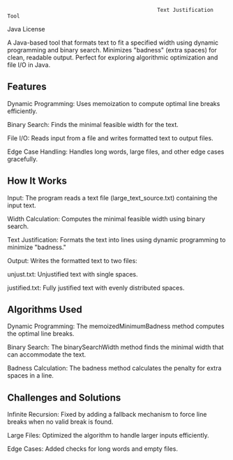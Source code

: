                                                     Text Justification Tool
Java
License

A Java-based tool that formats text to fit a specified width using dynamic programming and binary search. Minimizes "badness" (extra spaces) for clean, readable output. Perfect for exploring algorithmic optimization and file I/O in Java.

Features
---------------------------------------------------------------------------------------------------------------------------------------------------------------------------------------------------------------------------------------------
Dynamic Programming: Uses memoization to compute optimal line breaks efficiently.

Binary Search: Finds the minimal feasible width for the text.

File I/O: Reads input from a file and writes formatted text to output files.

Edge Case Handling: Handles long words, large files, and other edge cases gracefully.



How It Works
---------------------------------------------------------------------------------------------------------------------------------------------------------------------------------------------------------------------------------------------

Input: The program reads a text file (large_text_source.txt) containing the input text.

Width Calculation: Computes the minimal feasible width using binary search.

Text Justification: Formats the text into lines using dynamic programming to minimize "badness."

Output: Writes the formatted text to two files:

unjust.txt: Unjustified text with single spaces.

justified.txt: Fully justified text with evenly distributed spaces.


Algorithms Used
---------------------------------------------------------------------------------------------------------------------------------------------------------------------------------------------------------------------------------------------
Dynamic Programming: The memoizedMinimumBadness method computes the optimal line breaks.

Binary Search: The binarySearchWidth method finds the minimal width that can accommodate the text.

Badness Calculation: The badness method calculates the penalty for extra spaces in a line.


Challenges and Solutions
---------------------------------------------------------------------------------------------------------------------------------------------------------------------------------------------------------------------------------------------
Infinite Recursion: Fixed by adding a fallback mechanism to force line breaks when no valid break is found.

Large Files: Optimized the algorithm to handle larger inputs efficiently.

Edge Cases: Added checks for long words and empty files.


